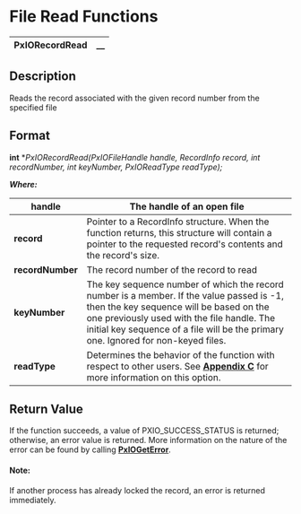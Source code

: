 # File Read Functions 

**PxIORecordRead** |  **__**  
---|---  
  
## Description

Reads the record associated with the given record number from the specified file

## Format

**int** **PxIORecordRead(PxIOFileHandle handle, RecordInfo *record, int recordNumber, int keyNumber, PxIOReadType readType);**

**_Where:_**

**handle** |  The handle of an open file  
---|---  
**record** |  Pointer to a RecordInfo structure. When the function returns, this structure will contain a pointer to the requested record's contents and the record's size.  
**recordNumber** |  The record number of the record to read  
**keyNumber** |  The key sequence number of which the record number is a member. If the value passed is -1, then the key sequence will be based on the one previously used with the file handle. The initial key sequence of a file will be the primary one. Ignored for non-keyed files.  
**readType** |  Determines the behavior of the function with respect to other users. See **[Appendix C](../Appendix%20References/Appendix%20C.md)** for more information on this option.  
  
## Return Value

If the function succeeds, a value of PXIO_SUCCESS_STATUS is returned; otherwise, an error value is returned. More information on the nature of the error can be found by calling **[PxIOGetError](../Error%20Functions/PxIOGetError.md)**.

#### **Note:**  
If another process has already locked the record, an error is returned immediately.
